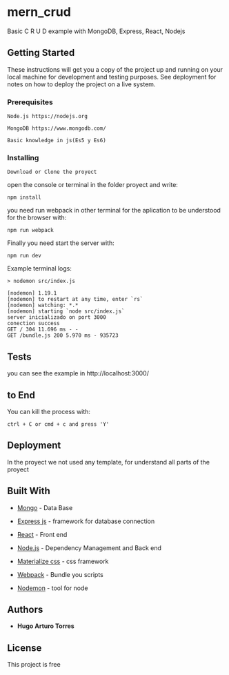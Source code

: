 # mern_crud
Basic C R U D example with MongoDB, Express, React, Nodejs

## Getting Started

These instructions will get you a copy of the project up and running on your local machine for development and testing purposes. See deployment for notes on how to deploy the project on a live system.

### Prerequisites

```
Node.js https://nodejs.org
```
```
MongoDB https://www.mongodb.com/
```
```
Basic knowledge in js(Es5 y Es6) 
```

### Installing

```
Download or Clone the proyect
```

open the console or terminal in the folder proyect and write:

```
npm install
```

you need run webpack in other terminal for the aplication to be understood for the browser with:

```
npm run webpack
```

Finally you need start the server with:

```
npm run dev
```

Example terminal logs:

```
> nodemon src/index.js

[nodemon] 1.19.1
[nodemon] to restart at any time, enter `rs`
[nodemon] watching: *.*
[nodemon] starting `node src/index.js`
server inicializado on port 3000
conection success
GET / 304 11.696 ms - -
GET /bundle.js 200 5.970 ms - 935723

```


## Tests

you can see the example in http://localhost:3000/

## to End

You can kill the process with:

```
ctrl + C or cmd + c and press 'Y'
```

## Deployment

In the proyect we not used any template, for understand all parts of the proyect 

## Built With

* [Mongo](https://www.mongodb.com/) - Data Base
* [Express js](https://expressjs.com) - framework for database connection
* [React](https://reactjs.org/) - Front end
* [Node.js](https://nodejs.org) - Dependency Management and Back end

* [Materialize css](https://materializecss.com) - css framework
* [Webpack](https://webpack.js.org) - Bundle you scripts
* [Nodemon](https://www.npmjs.com/package/nodemon) - tool for node


## Authors

* **Hugo Arturo Torres**

## License

This project is free

